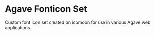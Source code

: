 # Agave Fonticon Set

Custom font icon set created on icomoon for use in various Agave web applications.

